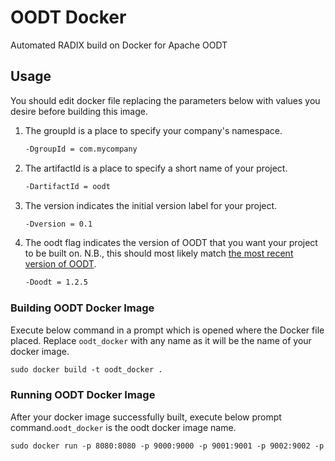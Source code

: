 # OODT Docker

Automated RADIX build on Docker for Apache OODT

## Usage

You should edit docker file replacing the parameters below with values you desire before building this image.

1. The groupId is a place to specify your company's namespace. 
    ```dockerfile
    -DgroupId = com.mycompany
    ```
2. The artifactId is a place to specify a short name of your project. 
    ```dockerfile
    -DartifactId = oodt
    ```
3. The version indicates the initial version label for your project. 
    ```dockerfile
    -Dversion = 0.1
    ``` 
4. The oodt flag indicates the version of OODT that you want your project to be built on. N.B., this should most likely match [the most recent version of OODT](https://search.maven.org/search?q=g:org.apache.oodt).
    ```dockerfile
    -Doodt = 1.2.5
    ```

### Building OODT Docker Image
Execute below command in a prompt which is opened where the Docker file placed. Replace  `oodt_docker` with any name as it will be the name of your docker image.
```dockerfile
sudo docker build -t oodt_docker . 
```    

### Running OODT Docker Image
After your docker image successfully built, execute below prompt command.`oodt_docker` is the oodt docker image name.
```dockerfile
sudo docker run -p 8080:8080 -p 9000:9000 -p 9001:9001 -p 9002:9002 -p 2001:2001 -p 9200:9200  --name my_first_oodt -i -t oodt_docker
```
